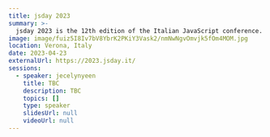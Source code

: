 ```yaml
---
title: jsday 2023
summary: >-
  jsday 2023 is the 12th edition of the Italian JavaScript conference.
image: image/fuiz5I8Iv7bV8YbrK2PKiY3Vask2/nmNwNgvOmvjk5fOm4MOM.jpg
location: Verona, Italy
date: 2023-04-23
externalUrl: https://2023.jsday.it/
sessions:
  - speaker: jecelynyeen
    title: TBC
    description: TBC
    topics: []
    type: speaker
    slidesUrl: null
    videoUrl: null
---
```


